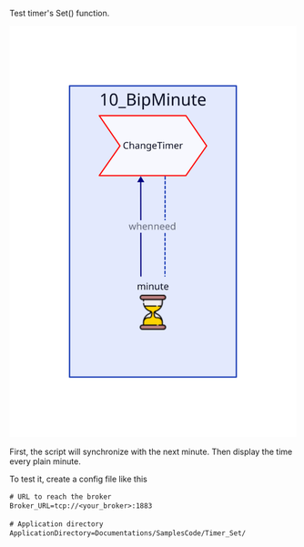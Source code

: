 Test timer's Set() function.

![Objects in this example](Diagram.svg)

First, the script will synchronize with the next minute. Then display 
the time every plain minute.

To test it, create a config file like this

	# URL to reach the broker
	Broker_URL=tcp://<your_broker>:1883

	# Application directory
	ApplicationDirectory=Documentations/SamplesCode/Timer_Set/
